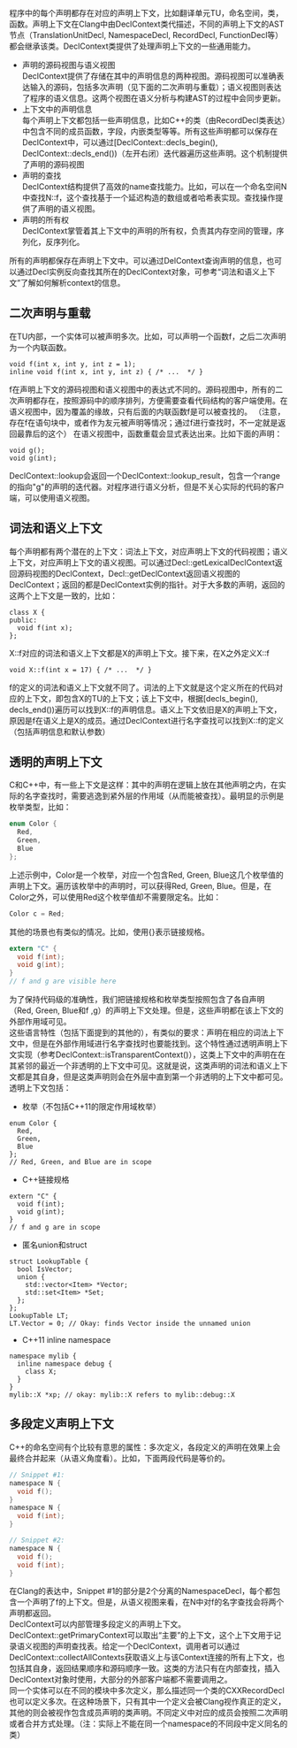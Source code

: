 
程序中的每个声明都存在对应的声明上下文，比如翻译单元TU，命名空间，类，函数。声明上下文在Clang中由DeclContext类代描述，不同的声明上下文的AST节点（TranslationUnitDecl, NamespaceDecl, RecordDecl, FunctionDecl等）都会继承该类。DeclContext类提供了处理声明上下文的一些通用能力。  

- 声明的源码视图与语义视图  
DeclContext提供了存储在其中的声明信息的两种视图。源码视图可以准确表达输入的源码，包括多次声明（见下面的二次声明与重载）；语义视图则表达了程序的语义信息。这两个视图在语义分析与构建AST的过程中会同步更新。
- 上下文中的声明信息  
每个声明上下文都包括一些声明信息，比如C++的类（由RecordDecl类表达）中包含不同的成员函数，字段，内嵌类型等等。所有这些声明都可以保存在DeclContext中，可以通过[DeclContext::decls_begin(), DeclContext::decls_end())（左开右闭）迭代器遍历这些声明。这个机制提供了声明的源码视图
- 声明的查找  
DeclContext结构提供了高效的name查找能力。比如，可以在一个命名空间N中查找N::f，这个查找基于一个延迟构造的数组或者哈希表实现。查找操作提供了声明的语义视图。
- 声明的所有权  
DeclContext掌管着其上下文中的声明的所有权，负责其内存空间的管理，序列化，反序列化。

所有的声明都保存在声明上下文中。可以通过DelContext查询声明的信息，也可以通过Decl实例反向查找其所在的DeclContext对象，可参考“词法和语义上下文”了解如何解析context的信息。  

## 二次声明与重载
在TU内部，一个实体可以被声明多次。比如，可以声明一个函数f，之后二次声明为一个内联函数。
```
void f(int x, int y, int z = 1);
inline void f(int x, int y, int z) { /* ...  */ }
```
f在声明上下文的源码视图和语义视图中的表达式不同的。源码视图中，所有的二次声明都存在，按照源码中的顺序排列，方便需要查看代码结构的客户端使用。在语义视图中，因为覆盖的缘故，只有后面的内联函数f是可以被查找的。
（注意，存在f在语句块中，或者作为友元被声明等情况；通过f进行查找时，不一定就是返回最靠后的这个）
在语义视图中，函数重载会显式表达出来。比如下面的声明：
```
void g();
void g(int);
```
DeclContext::lookup会返回一个DeclContext::lookup_result，包含一个range的指向"g"的声明的迭代器。对程序进行语义分析，但是不关心实际的代码的客户端，可以使用语义视图。

## 词法和语义上下文
每个声明都有两个潜在的上下文：词法上下文，对应声明上下文的代码视图；语义上下文，对应声明上下文的语义视图。可以通过Decl::getLexicalDeclContext返回源码视图的DeclContext，Decl::getDeclContext返回语义视图的DeclContext；返回的都是DeclContext实例的指针。对于大多数的声明，返回的这两个上下文是一致的，比如：
```
class X {
public:
  void f(int x);
};
```
X::f对应的词法和语义上下文都是X的声明上下文。接下来，在X之外定义X::f
```
void X::f(int x = 17) { /* ...  */ }
```
f的定义的词法和语义上下文就不同了。词法的上下文就是这个定义所在的代码对应的上下文，即包含X的TU的上下文；该上下文中，根据[decls_begin(), decls_end())遍历可以找到X::f的声明信息。语义上下文依旧是X的声明上下文，原因是f在语义上是X的成员。通过DeclContext进行名字查找可以找到X::f的定义（包括声明信息和默认参数）

## 透明的声明上下文
C和C++中，有一些上下文是这样：其中的声明在逻辑上放在其他声明之内，在实际的名字查找时，需要逃逸到紧外层的作用域（从而能被查找）。最明显的示例是枚举类型，比如：
```C
enum Color {
  Red,
  Green,
  Blue
};
```
上述示例中，Color是一个枚举，对应一个包含Red, Green, Blue这几个枚举值的声明上下文。遍历该枚举中的声明时，可以获得Red, Green, Blue。但是，在Color之外，可以使用Red这个枚举值却不需要限定名。比如：
```c
Color c = Red;
```
其他的场景也有类似的情况。比如，使用{}表示链接规格。
```c
extern "C" {
  void f(int);
  void g(int);
}
// f and g are visible here
```
为了保持代码级的准确性，我们把链接规格和枚举类型按照包含了各自声明（Red, Green, Blue和f ,g）的声明上下文处理。但是，这些声明都在该上下文的外部作用域可见。  
这些语言特性（包括下面提到的其他的），有类似的要求：声明在相应的词法上下文中，但是在外部作用域进行名字查找时也要能找到。这个特性通过透明声明上下文实现（参考DeclContext::isTransparentContext()），这类上下文中的声明在在其紧邻的最近一个非透明的上下文中可见。这就是说，这类声明的词法和语义上下文都是其自身，但是这类声明则会在外层中直到第一个非透明的上下文中都可见。    
透明上下文包括：
- 枚举（不包括C++11的限定作用域枚举）
```
enum Color {
  Red,
  Green,
  Blue
};
// Red, Green, and Blue are in scope
```
- C++链接规格
```
extern "C" {
  void f(int);
  void g(int);
}
// f and g are in scope
```
- 匿名union和struct
```
struct LookupTable {
  bool IsVector;
  union {
    std::vector<Item> *Vector;
    std::set<Item> *Set;
  };
};
LookupTable LT;
LT.Vector = 0; // Okay: finds Vector inside the unnamed union
```
- C++11 inline namespace
```
namespace mylib {
  inline namespace debug {
    class X;
  }
}
mylib::X *xp; // okay: mylib::X refers to mylib::debug::X
```
## 多段定义声明上下文
C++的命名空间有个比较有意思的属性：多次定义，各段定义的声明在效果上会最终合并起来（从语义角度看）。比如，下面两段代码是等价的。

```c
// Snippet #1:
namespace N {
  void f();
}
namespace N {
  void f(int);
}

// Snippet #2:
namespace N {
  void f();
  void f(int);
}
```
在Clang的表达中，Snippet #1的部分是2个分离的NamespaceDecl，每个都包含一个声明了f的上下文。但是，从语义视图来看，在N中对f的名字查找会将两个声明都返回。  
DeclContext可以内部管理多段定义的声明上下文。DeclContext::getPrimaryContext可以取出“主要”的上下文，这个上下文用于记录语义视图的声明查找表。给定一个DeclContext，调用者可以通过DeclContext::collectAllContexts获取语义上与该Context连接的所有上下文，也包括其自身，返回结果顺序和源码顺序一致。这类的方法只有在内部查找，插入DeclContext对象时使用，大部分的外部客户端都不需要调用之。  
同一个实体可以在不同的模块中多次定义，那么描述同一个类的CXXRecordDecl也可以定义多次。在这种场景下，只有其中一个定义会被Clang视作真正的定义，其他的则会被视作包含成员声明的类声明。不同定义中对应的成员会按照二次声明或者合并方式处理。（注：实际上不能在同一个namespace的不同段中定义同名的类）  